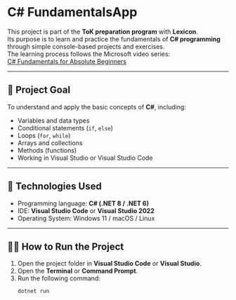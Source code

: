 ﻿# C# FundamentalsApp
This project is part of the **ToK preparation program** with **Lexicon**.  
Its purpose is to learn and practice the fundamentals of **C# programming** through simple console-based projects and exercises.  
The learning process follows the Microsoft video series:  
[C# Fundamentals for Absolute Beginners](https://docs.microsoft.com/en-us/shows/CSharp-Fundamentals-for-Absolute-Beginners/)

---

## 🎯 Project Goal
To understand and apply the basic concepts of **C#**, including:
- Variables and data types  
- Conditional statements (`if`, `else`)  
- Loops (`for`, `while`)  
- Arrays and collections  
- Methods (functions)  
- Working in Visual Studio or Visual Studio Code  

---

## 🧰 Technologies Used
- Programming language: **C# (.NET 8 / .NET 6)**
- IDE: **Visual Studio Code** or **Visual Studio 2022**
- Operating System: Windows 11 / macOS / Linux

---

## 🧑‍💻 How to Run the Project
1. Open the project folder in **Visual Studio Code** or **Visual Studio**.  
2. Open the **Terminal** or **Command Prompt**.  
3. Run the following command:
   ```bash
   dotnet run